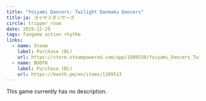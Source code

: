 ```yaml
---
title: "Yoiyami Dancers: Twilight Danmaku Dancers"
title-ja: ヨイヤミダンサーズ
circle: tripper_room
date: 2019-12-29
tags: fangame action rhythm
links:
  - name: Steam
    label: Purchase (DL)
    url: https://store.steampowered.com/app/1998530/Yoiyami_Dancers_Twilight_Danmaku_Dancers/
  - name: BOOTH
    label: Purchase (DL)
    url: https://booth.pm/en/items/1309513
---
```

This game currently has no description.
